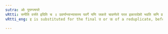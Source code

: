 ```yaml
---
sutra: ओः पुयण्ज्यपरे
vRtti: सनीति वर्त्तते इदिति च ॥ उवर्णान्ताभ्यासस्य पवर्गे यणि जकारे चावर्णपरे परत इकारादेशो भवति सनि प्रत्यये परतः ॥
vRtti_eng: इ is substituted for the final उ or ऊ of a reduplicate, before a labial, a semi-vowel and before ज्, when अ or आ follows these consonants, in the Desiderative.

---
```

